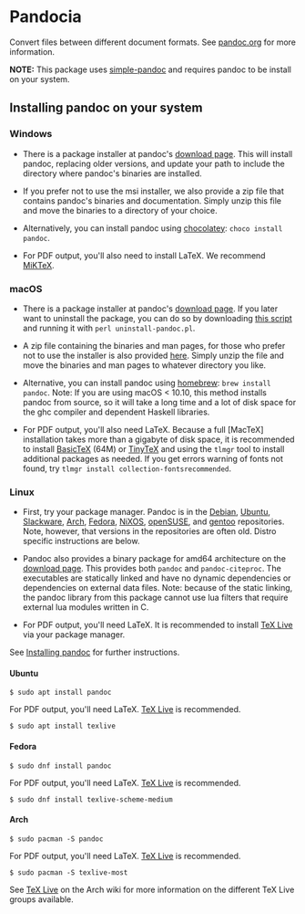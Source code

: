 # Pandocia

Convert files between different document formats.
See [pandoc.org](https://pandoc.org) for more information.

**NOTE:**
This package uses [simple-pandoc](https://www.npmjs.com/package/simple-pandoc)
and requires pandoc to be install on your system.

## Installing pandoc on your system

### Windows

 - There is a package installer at pandoc's
   [download page](https://github.com/jgm/pandoc/releases/latest).
   This will install pandoc, replacing older versions, and
   update your path to include the directory where pandoc's
   binaries are installed.

 - If you prefer not to use the msi installer, we also provide
   a zip file that contains pandoc's binaries and
   documentation. Simply unzip this file and move the binaries
   to a directory of your choice.
    
 - Alternatively, you can install pandoc using
   [chocolatey](https://chocolatey.org): `choco install pandoc`.

 - For PDF output, you'll also need to install LaTeX.
   We recommend [MiKTeX](http://miktex.org/).


### macOS

 - There is a package installer at pandoc's
   [download page](https://github.com/jgm/pandoc/releases/latest).
   If you later want to uninstall the package, you can do so by downloading
   [this script](https://raw.githubusercontent.com/jgm/pandoc/master/macos/uninstall-pandoc.pl)
   and running it with `perl uninstall-pandoc.pl`.

 - A zip file containing the binaries and man pages, for those who prefer not
   to use the installer is also provided
   [here](https://github.com/jgm/pandoc/releases/latest). Simply unzip the
   file and move the binaries and man pages to whatever directory you like.

 - Alternative, you can install pandoc using [homebrew](https://brew.sh):
   `brew install pandoc`. Note: If you are using macOS < 10.10, this method
   installs pandoc from source, so it will take a long time and a lot of disk
   space for the ghc compiler and dependent Haskell libraries.

 - For PDF output, you'll also need LaTeX. Because a full [MacTeX] installation
   takes more than a gigabyte of disk space, it is recommended to install
   [BasicTeX](https://www.tug.org/mactex/morepackages.html) (64M) or
   [TinyTeX](https://yihui.name/tinytex/) and using the `tlmgr` tool to install
   additional packages as needed. If you get errors warning of fonts not found,
   try `tlmgr install collection-fontsrecommended`.

### Linux

 - First, try your package manager. Pandoc is in the
   [Debian](https://packages.debian.org/pandoc),
   [Ubuntu](https://packages.ubuntu.com/pandoc),
   [Slackware](https://www.slackbuilds.org/result/?search=pandoc&sv=),
   [Arch](https://www.archlinux.org/packages/community/x86_64/pandoc),
   [Fedora](https://apps.fedoraproject.org/packages/pandoc),
   [NiXOS](https://nixos.org/nixos/packages.html),
   [openSUSE](https://software.opensuse.org/package/pandoc),
   and [gentoo](packages.gentoo.org/package/app-text/pandoc) repositories.
   Note, however, that versions in the repositories are often old.
   Distro specific instructions are below.

 - Pandoc also provides a binary package for amd64 architecture on the
   [download page](https://github.com/jgm/pandoc/releases/latest). This
   provides both `pandoc` and `pandoc-citeproc`. The executables are statically
   linked and have no dynamic dependencies or dependencies on external data
   files. Note: because of the static linking, the pandoc library from this
   package cannot use lua filters that require external lua modules written
   in C.

 - For PDF output, you'll need LaTeX. It is recommended to install
   [TeX Live](https://www.tug.org/texlive/) via your package manager.

See [Installing pandoc](https://pandoc.org/installing.html) for
further instructions.

#### Ubuntu

`$ sudo apt install pandoc`

For PDF output, you'll need LaTeX. [TeX Live](https://www.tug.org/texlive/) is
recommended.

`$ sudo apt install texlive`

#### Fedora

`$ sudo dnf install pandoc`

For PDF output, you'll need LaTeX. [TeX Live](https://www.tug.org/texlive/) is
recommended.

`$ sudo dnf install texlive-scheme-medium`

#### Arch

`$ sudo pacman -S pandoc`

For PDF output, you'll need LaTeX. [TeX Live](https://www.tug.org/texlive/) is
recommended.

`$ sudo pacman -S texlive-most`

See [TeX Live](https://wiki.archlinux.org/index.php/TeX_Live) on the Arch wiki
for more information on the different TeX Live groups available.
